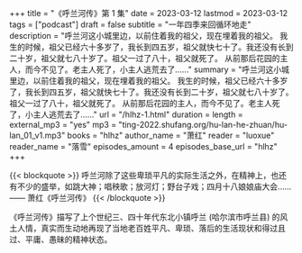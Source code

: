 +++
title = "《呼兰河传》第 1 集"
date = 2023-03-12
lastmod = 2023-03-12
tags = ["podcast"]
draft = false
subtitle = "一年四季来回循环地走"
description = "呼兰河这小城里边，以前住着我的祖父，现在埋着我的祖父。 我生的时候，祖父已经六十多岁了，我长到四五岁，祖父就快七十了。我还没有长到二十岁，祖父就七八十岁了。祖父一过了八十，祖父就死了。 从前那后花园的主人，而今不见了。老主人死了，小主人逃荒去了……"
summary = "呼兰河这小城里边，以前住着我的祖父，现在埋着我的祖父。 我生的时候，祖父已经六十多岁了，我长到四五岁，祖父就快七十了。我还没有长到二十岁，祖父就七八十岁了。祖父一过了八十，祖父就死了。 从前那后花园的主人，而今不见了。老主人死了，小主人逃荒去了……"
url = "/hlhz-1.html"
duration = 
length = 
external_mp3 = "yes"
mp3 = "ting-2022.shufang.org/hu-lan-he-zhuan/hu-lan_01_v1.mp3"
books = "hlhz"
author_name = "萧红"
reader = "luoxue"
reader_name = "落雪"
episodes_amount = 4
episodes_base_url = "hlhz"
+++

{{< blockquote >}}
呼兰河除了这些卑琐平凡的实际生活之外，在精神上，也还有不少的盛举，如跳大神；唱秧歌；放河灯；野台子戏；四月十八娘娘庙大会……  
—— 萧红《呼兰河传》
{{< /blockquote >}}

《呼兰河传》描写了上个世纪三、四十年代东北小镇呼兰 (哈尔滨市呼兰县) 的风土人情，真实而生动地再现了当地老百姓平凡、卑琐、落后的生活现状和得过且过、平庸、愚昧的精神状态。
